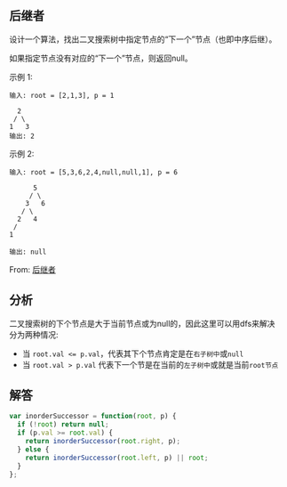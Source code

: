 ## 后继者
设计一个算法，找出二叉搜索树中指定节点的“下一个”节点（也即中序后继）。

如果指定节点没有对应的“下一个”节点，则返回null。

示例 1:
```
输入: root = [2,1,3], p = 1

  2
 / \
1   3
输出: 2
```
示例 2:
```
输入: root = [5,3,6,2,4,null,null,1], p = 6

      5
     / \
    3   6
   / \
  2   4
 /   
1

输出: null
```
From: [后继者](https://leetcode-cn.com/problems/successor-lcci)

## 分析
二叉搜索树的下个节点是大于当前节点或为null的，因此这里可以用dfs来解决   
分为两种情况:  
+ 当 `root.val <= p.val`，代表其下个节点肯定是在`右子树中`或`null`
+ 当 `root.val > p.val` 代表下一个节是在当前的`左子树中`或就是当前`root节点`

## 解答
```javascript
var inorderSuccessor = function(root, p) {
  if (!root) return null;
  if (p.val >= root.val) {
    return inorderSuccessor(root.right, p);
  } else {
    return inorderSuccessor(root.left, p) || root;
  }
};
```